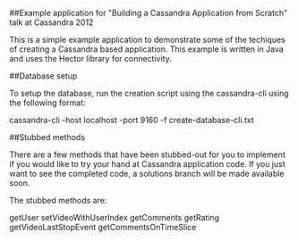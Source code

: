 ##Example application for "Building a Cassandra Application from Scratch" talk at Cassandra 2012

This is a simple example application to demonstrate some of the techiques of creating a Cassandra based application. This example is written in Java and uses the Hector library for connectivity.

##Database setup

To setup the database, run the creation script using the cassandra-cli using the following format: 

cassandra-cli -host localhost -port 9160 -f create-database-cli.txt


##Stubbed methods

There are a few methods that have been stubbed-out for you to implement if you would like to try your hand at Cassandra application code. If you just want to see the completed code, a solutions branch will be made available soon.

The stubbed methods are:

getUser
setVideoWithUserIndex
getComments
getRating
getVideoLastStopEvent
getCommentsOnTimeSlice
